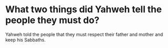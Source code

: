 # What two things did Yahweh tell the people they must do?

Yahweh told the people that they must respect their father and mother and keep his Sabbaths.
